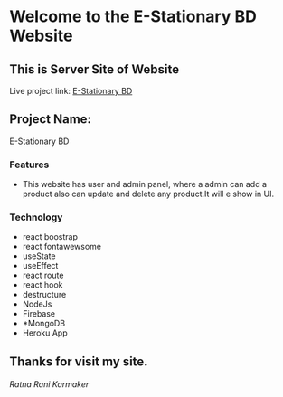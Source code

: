 # Welcome to the E-Stationary BD Website
## This is Server Site of Website
Live project link: [E-Stationary BD](https://e-stationarybd.web.app/)

## Project Name: 
E-Stationary BD

### Features
* This website has user and admin panel, where a admin can add a product also can update and delete any product.It will e show in UI.

### Technology
* react boostrap
* react fontawewsome
* useState
* useEffect
* react route
* react hook
* destructure
* NodeJs
* Firebase
* *MongoDB
* Heroku App



## Thanks for visit my site.
###### Ratna Rani Karmaker 





